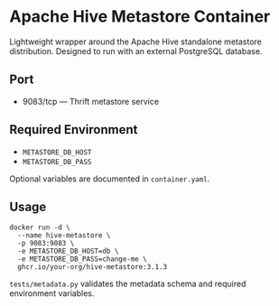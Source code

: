# Apache Hive Metastore Container

Lightweight wrapper around the Apache Hive standalone metastore distribution. Designed to run with an external PostgreSQL database.

## Port
- 9083/tcp — Thrift metastore service

## Required Environment
- `METASTORE_DB_HOST`
- `METASTORE_DB_PASS`

Optional variables are documented in `container.yaml`.

## Usage
```
docker run -d \
  --name hive-metastore \
  -p 9083:9083 \
  -e METASTORE_DB_HOST=db \
  -e METASTORE_DB_PASS=change-me \
  ghcr.io/your-org/hive-metastore:3.1.3
```

`tests/metadata.py` validates the metadata schema and required environment variables.
